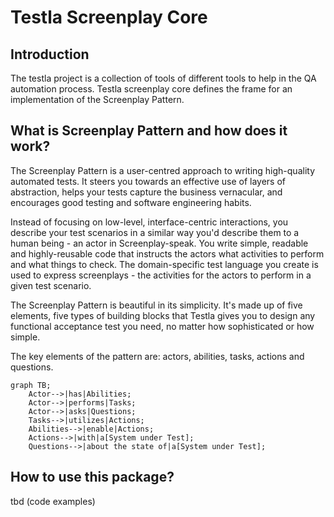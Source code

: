 # Testla Screenplay Core

## Introduction

The testla project is a collection of tools of different tools to help in the QA automation process.
Testla screenplay core defines the frame for an implementation of the Screenplay Pattern.

## What is Screenplay Pattern and how does it work?

The Screenplay Pattern is a user-centred approach to writing high-quality automated tests. It steers you towards an effective use of layers of abstraction, helps your tests capture the business vernacular, and encourages good testing and software engineering habits.

Instead of focusing on low-level, interface-centric interactions, you describe your test scenarios in a similar way you'd describe them to a human being - an actor in Screenplay-speak. You write simple, readable and highly-reusable code that instructs the actors what activities to perform and what things to check. The domain-specific test language you create is used to express screenplays - the activities for the actors to perform in a given test scenario.

The Screenplay Pattern is beautiful in its simplicity. It's made up of five elements, five types of building blocks that Testla gives you to design any functional acceptance test you need, no matter how sophisticated or how simple.

The key elements of the pattern are: actors, abilities, tasks, actions and questions.

```mermaid
graph TB;
    Actor-->|has|Abilities;
    Actor-->|performs|Tasks;
    Actor-->|asks|Questions;
    Tasks-->|utilizes|Actions;
    Abilities-->|enable|Actions;
    Actions-->|with|a[System under Test];
    Questions-->|about the state of|a[System under Test];
```

## How to use this package?

tbd (code examples)